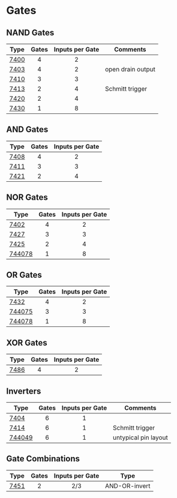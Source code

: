 # Gates

## NAND Gates

| Type                | Gates | Inputs per Gate | Comments             |
| ------------------- |:-----:|:---------------:| -------------------- |
| [7400](7400.md)     | 4     | 2               |                      |
| [7403](7403.md)     | 4     | 2               | open drain output    |
| [7410](7410.md)     | 3     | 3               |                      |
| [7413](7413.md)     | 2     | 4               | Schmitt trigger      |
| [7420](7420.md)     | 2     | 4               |                      |
| [7430](7430.md)     | 1     | 8               |                      |

## AND Gates

| Type                | Gates | Inputs per Gate |
| ------------------- |:-----:|:---------------:|
| [7408](7408.md)     | 4     | 2               |
| [7411](7411.md)     | 3     | 3               |
| [7421](7421.md)     | 2     | 4               |

## NOR Gates

| Type                | Gates | Inputs per Gate |
| ------------------- |:-----:|:---------------:|
| [7402](7402.md)     | 4     | 2               |
| [7427](7427.md)     | 3     | 3               |
| [7425](7425.md)     | 2     | 4               |
| [744078](744078.md) | 1     | 8               |

## OR Gates

| Type                | Gates | Inputs per Gate |
| ------------------- |:-----:|:---------------:|
| [7432](7432.md)     | 4     | 2               |
| [744075](744075.md) | 3     | 3               |
| [744078](744078.md) | 1     | 8               |

## XOR Gates

| Type                | Gates | Inputs per Gate |
| ------------------- |:-----:|:---------------:|
| [7486](7486.md)     | 4     | 2               |

## Inverters

| Type                | Gates | Inputs per Gate | Comments             |
| ------------------- |:-----:|:---------------:| -------------------- |
| [7404](7404.md)     | 6     | 1               |                      |
| [7414](7414.md)     | 6     | 1               | Schmitt trigger      |
| [744049](744049.md) | 6     | 1               | untypical pin layout |

## Gate Combinations

| Type                | Gates | Inputs per Gate | Type          |
| ------------------- |:-----:|:---------------:| ------------- |
| [7451](7451.md)     | 2     | 2/3             | AND-OR-invert |
